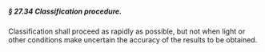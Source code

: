##### § 27.34 Classification procedure. #####

Classification shall proceed as rapidly as possible, but not when light or other conditions make uncertain the accuracy of the results to be obtained.